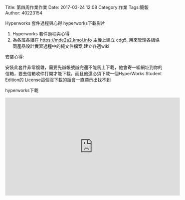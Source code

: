Title: 第四周作業作業
Date: 2017-03-24 12:08
Category:作業
Tags:簡報
Author: 40223154


Hyperworks 套件過程與心得 
hyperworks下載影片

<!-- PELICAN_END_SUMMARY -->

1.  Hyperworks 套件過程與心得 
2. 為各班各組在 https://mde2a2.kmol.info 主機上建立 cdg5, 用來管理各組協同產品設計實習過程中的純文件檔案,建立各週wiki

安裝心得:

安裝此套件非常複雜，需要先辦帳號辦完還不能馬上下載，他會寄一組網址到你的信箱，要去信箱收件打開才能下載，而且他還必須下載一個HyperWorks Student Edition的 License這個沒下載的話會一直顯示出找不到 

hyperworks下載

<iframe width="560" height="315" src="https://www.youtube.com/embed/tmuroV_YeYE" frameborder="0" allowfullscreen></iframe>